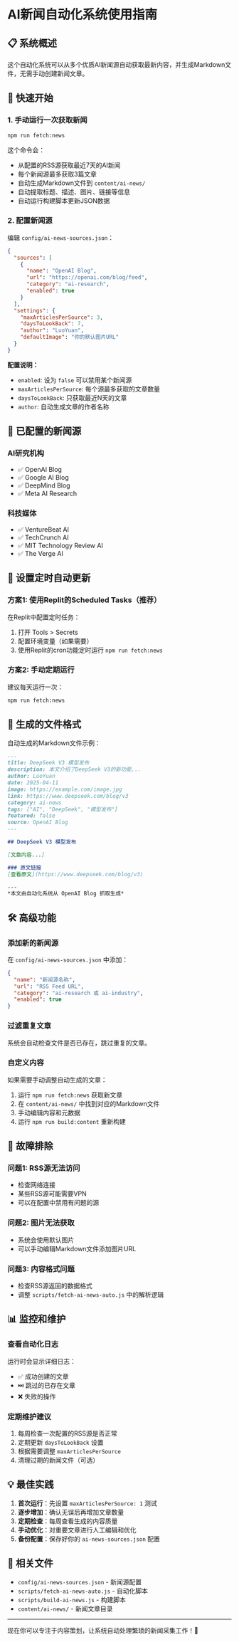 # AI新闻自动化系统使用指南

## 📋 系统概述

这个自动化系统可以从多个优质AI新闻源自动获取最新内容，并生成Markdown文件，无需手动创建新闻文章。

## 🚀 快速开始

### 1. 手动运行一次获取新闻

```bash
npm run fetch:news
```

这个命令会：
- 从配置的RSS源获取最近7天的AI新闻
- 每个新闻源最多获取3篇文章
- 自动生成Markdown文件到 `content/ai-news/`
- 自动提取标题、描述、图片、链接等信息
- 自动运行构建脚本更新JSON数据

### 2. 配置新闻源

编辑 `config/ai-news-sources.json`：

```json
{
  "sources": [
    {
      "name": "OpenAI Blog",
      "url": "https://openai.com/blog/feed",
      "category": "ai-research",
      "enabled": true
    }
  ],
  "settings": {
    "maxArticlesPerSource": 3,
    "daysToLookBack": 7,
    "author": "LuoYuan",
    "defaultImage": "你的默认图片URL"
  }
}
```

**配置说明：**
- `enabled`: 设为 `false` 可以禁用某个新闻源
- `maxArticlesPerSource`: 每个源最多获取的文章数量
- `daysToLookBack`: 只获取最近N天的文章
- `author`: 自动生成文章的作者名称

## 📰 已配置的新闻源

### AI研究机构
- ✅ OpenAI Blog
- ✅ Google AI Blog  
- ✅ DeepMind Blog
- ✅ Meta AI Research

### 科技媒体
- ✅ VentureBeat AI
- ✅ TechCrunch AI
- ✅ MIT Technology Review AI
- ✅ The Verge AI

## 🔄 设置定时自动更新

### 方案1: 使用Replit的Scheduled Tasks（推荐）

在Replit中配置定时任务：
1. 打开 Tools > Secrets
2. 配置环境变量（如果需要）
3. 使用Replit的cron功能定时运行 `npm run fetch:news`

### 方案2: 手动定期运行

建议每天运行一次：
```bash
npm run fetch:news
```

## 📁 生成的文件格式

自动生成的Markdown文件示例：

```markdown
---
title: DeepSeek V3 模型发布
description: 本文介绍了DeepSeek V3的新功能...
author: LuoYuan
date: 2025-04-11
image: https://example.com/image.jpg
link: https://www.deepseek.com/blog/v3
category: ai-news
tags: ["AI", "DeepSeek", "模型发布"]
featured: false
source: OpenAI Blog
---

## DeepSeek V3 模型发布

[文章内容...]

### 原文链接
[查看原文](https://www.deepseek.com/blog/v3)

---
*本文由自动化系统从 OpenAI Blog 抓取生成*
```

## 🛠️ 高级功能

### 添加新的新闻源

在 `config/ai-news-sources.json` 中添加：

```json
{
  "name": "新闻源名称",
  "url": "RSS Feed URL",
  "category": "ai-research 或 ai-industry",
  "enabled": true
}
```

### 过滤重复文章

系统会自动检查文件是否已存在，跳过重复的文章。

### 自定义内容

如果需要手动调整自动生成的文章：
1. 运行 `npm run fetch:news` 获取新文章
2. 在 `content/ai-news/` 中找到对应的Markdown文件
3. 手动编辑内容和元数据
4. 运行 `npm run build:content` 重新构建

## 🐛 故障排除

### 问题1: RSS源无法访问
- 检查网络连接
- 某些RSS源可能需要VPN
- 可以在配置中禁用有问题的源

### 问题2: 图片无法获取
- 系统会使用默认图片
- 可以手动编辑Markdown文件添加图片URL

### 问题3: 内容格式问题
- 检查RSS源返回的数据格式
- 调整 `scripts/fetch-ai-news-auto.js` 中的解析逻辑

## 📊 监控和维护

### 查看自动化日志
运行时会显示详细日志：
- ✅ 成功创建的文章
- ⏭️ 跳过的已存在文章
- ❌ 失败的操作

### 定期维护建议
1. 每周检查一次配置的RSS源是否正常
2. 定期更新 `daysToLookBack` 设置
3. 根据需要调整 `maxArticlesPerSource`
4. 清理过期的新闻文件（可选）

## 💡 最佳实践

1. **首次运行**：先设置 `maxArticlesPerSource: 1` 测试
2. **逐步增加**：确认无误后再增加文章数量
3. **定期检查**：每周查看生成的内容质量
4. **手动优化**：对重要文章进行人工编辑和优化
5. **备份配置**：保存好你的 `ai-news-sources.json` 配置

## 🔗 相关文件

- `config/ai-news-sources.json` - 新闻源配置
- `scripts/fetch-ai-news-auto.js` - 自动化脚本
- `scripts/build-ai-news.js` - 构建脚本
- `content/ai-news/` - 新闻文章目录

---

现在你可以专注于内容策划，让系统自动处理繁琐的新闻采集工作！🎉

